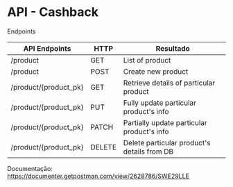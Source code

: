 # API - Cashback


Endpoints

| API Endpoints        | HTTP          | Resultado                                    |
|--------------------- |-------------  |------------------------------------------    |
| /product             | GET           | List of product                              |
| /product             | POST          | Create new product                           |
| /product/{product_pk}| GET           | Retrieve details of particular product       |
| /product/{product_pk}| PUT           | Fully update particular product's info       |
| /product/{product_pk}| PATCH         | Partially update particular product's info   |
| /product/{product_pk}| DELETE        | Delete particular product's details from DB  |


Documentação: https://documenter.getpostman.com/view/2628786/SWE29LLE